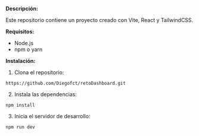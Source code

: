 **Descripción:**

Este repositorio contiene un proyecto creado con Vite, React y TailwindCSS.

**Requisitos:**

-   Node.js
-   npm o yarn

**Instalación:**

1.  Clona el repositorio:

```
https://github.com/Diegofct/retoDashboard.git

```

2.  Instala las dependencias:

```
npm install

```

3.  Inicia el servidor de desarrollo:

```
npm run dev
